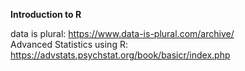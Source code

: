 **Introduction to R**

data is plural: https://www.data-is-plural.com/archive/  
Advanced Statistics using R: https://advstats.psychstat.org/book/basicr/index.php
